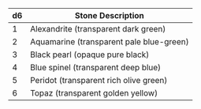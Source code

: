 | d6  | Stone Description                        |
| --- | ---------------------------------------- |
| 1   | Alexandrite (transparent dark green)     |
| 2   | Aquamarine (transparent pale blue-green) |
| 3   | Black pearl (opaque pure black)          |
| 4   | Blue spinel (transparent deep blue)      |
| 5   | Peridot (transparent rich olive green)   |
| 6   | Topaz (transparent golden yellow)        |
